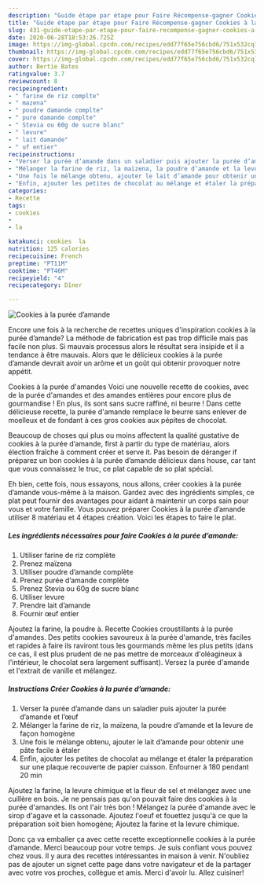 ```yaml
---
description: "Guide étape par étape pour Faire Récompense-gagner Cookies à la purée d’amande"
title: "Guide étape par étape pour Faire Récompense-gagner Cookies à la purée d’amande"
slug: 431-guide-etape-par-etape-pour-faire-recompense-gagner-cookies-a-la-puree-damande
date: 2020-06-28T18:53:26.725Z
image: https://img-global.cpcdn.com/recipes/edd77f65e756cbd6/751x532cq70/cookies-a-la-puree-damande-photo-principale-de-la-recette.jpg
thumbnail: https://img-global.cpcdn.com/recipes/edd77f65e756cbd6/751x532cq70/cookies-a-la-puree-damande-photo-principale-de-la-recette.jpg
cover: https://img-global.cpcdn.com/recipes/edd77f65e756cbd6/751x532cq70/cookies-a-la-puree-damande-photo-principale-de-la-recette.jpg
author: Bertie Bates
ratingvalue: 3.7
reviewcount: 8
recipeingredient:
- " farine de riz complte"
- " mazena"
- " poudre damande complte"
- " pure damande complte"
- " Stevia ou 60g de sucre blanc"
- " levure"
- " lait damande"
- " uf entier"
recipeinstructions:
- "Verser la purée d’amande dans un saladier puis ajouter la purée d’amande et l’œuf"
- "Mélanger la farine de riz, la maïzena, la poudre d’amande et la levure de façon homogène"
- "Une fois le mélange obtenu, ajouter le lait d’amande pour obtenir une pâte facile à étaler"
- "Enfin, ajouter les petites de chocolat au mélange et étaler la préparation sur une plaque recouverte de papier cuisson. Enfourner à 180 pendant 20 min"
categories:
- Recette
tags:
- cookies
- 
- la

katakunci: cookies  la 
nutrition: 125 calories
recipecuisine: French
preptime: "PT11M"
cooktime: "PT46M"
recipeyield: "4"
recipecategory: Dîner

---
```



![Cookies à la purée d’amande](https://img-global.cpcdn.com/recipes/edd77f65e756cbd6/751x532cq70/cookies-a-la-puree-damande-photo-principale-de-la-recette.jpg)

Encore une fois à la recherche de recettes uniques d'inspiration cookies à la purée d’amande? La méthode de fabrication est pas trop difficile mais pas facile non plus. Si mauvais processus alors le résultat sera insipide et il a tendance à être mauvais. Alors que le délicieux cookies à la purée d’amande devrait avoir un arôme et un goût qui obtenir provoquer notre appétit.

Cookies à la purée d&#39;amandes Voici une nouvelle recette de cookies, avec de la purée d&#39;amandes et des amandes entières pour encore plus de gourmandise ! En plus, ils sont sans sucre raffiné, ni beurre ! Dans cette délicieuse recette, la purée d&#39;amande remplace le beurre sans enlever de moelleux et de fondant à ces gros cookies aux pépites de chocolat.

Beaucoup de choses qui plus ou moins affectent la qualité gustative de cookies à la purée d’amande, first à partir du type de matériau, alors élection fraîche à comment créer et serve it. Pas besoin de déranger if préparez un bon cookies à la purée d’amande délicieux dans house, car tant que vous connaissez le truc, ce plat capable de so plat spécial.


Eh bien, cette fois, nous essayons, nous allons, créer cookies à la purée d’amande vous-même à la maison. Gardez avec des ingrédients simples, ce plat peut fournir des avantages pour aidant à maintenir un corps sain pour vous et votre famille. Vous pouvez préparer Cookies à la purée d’amande utiliser 8 matériau et 4 étapes création. Voici les étapes to faire le plat.

<!--inarticleads1-->

##### Les ingrédients nécessaires pour faire Cookies à la purée d’amande:

1. Utiliser  farine de riz complète
1. Prenez  maïzena
1. Utiliser  poudre d’amande complète
1. Prenez  purée d’amande complète
1. Prenez  Stevia ou 60g de sucre blanc
1. Utiliser  levure
1. Prendre  lait d’amande
1. Fournir  œuf entier


Ajoutez la farine, la poudre à. Recette Cookies croustillants à la purée d&#39;amandes. Des petits cookies savoureux à la purée d&#39;amande, très faciles et rapides à faire ils raviront tous les gourmands même les plus petits (dans ce cas, il est plus prudent de ne pas mettre de morceaux d&#39;oléagineux à l&#39;intérieur, le chocolat sera largement suffisant). Versez la purée d&#39;amande et l&#39;extrait de vanille et mélangez. 

<!--inarticleads2-->

##### Instructions Créer Cookies à la purée d’amande:

1. Verser la purée d’amande dans un saladier puis ajouter la purée d’amande et l’œuf
1. Mélanger la farine de riz, la maïzena, la poudre d’amande et la levure de façon homogène
1. Une fois le mélange obtenu, ajouter le lait d’amande pour obtenir une pâte facile à étaler
1. Enfin, ajouter les petites de chocolat au mélange et étaler la préparation sur une plaque recouverte de papier cuisson. Enfourner à 180 pendant 20 min


Ajoutez la farine, la levure chimique et la fleur de sel et mélangez avec une cuillère en bois. Je ne pensais pas qu&#39;on pouvait faire des cookies à la purée d&#39;amandes. Ils ont l&#39;air très bon ! Mélangez la purée d&#39;amande avec le sirop d&#39;agave et la cassonade. Ajoutez l&#39;oeuf et fouettez jusqu&#39;à ce que la préparation soit bien homogène; Ajoutez la farine et la levure chimique. 


Donc ça va emballer ça avec cette recette exceptionnelle cookies à la purée d’amande. Merci beaucoup pour votre temps. Je suis confiant vous pouvez chez vous. Il y aura des recettes  intéressantes in maison à venir. N'oubliez pas de ajouter un signet cette page dans votre navigateur et de la partager avec votre vos proches, collègue et amis. Merci d'avoir lu. Allez cuisiner!

